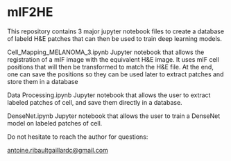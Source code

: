 # mIF2HE

This repository contains 3 major jupyter notebook files to create a database of labeld H&E patches that can then be used to train deep learning models.

Cell_Mapping_MELANOMA_3.ipynb
Jupyter notebook that allows the registration of a mIF image with the equivalent H&E image. It uses mIF cell positions that will then be transformed to match the H&E file. At the end, one can save the positions so they can be used later to extract patches and store them in a database

Data Processing.ipynb
Jupyter notebook that allows the user to extract labeled patches of cell, and save them directly in a database.

DenseNet.ipynb
Jupyter notebook that allows the user to train a DenseNet model on labeled patches of cell.

Do not hesitate to reach the author for questions:

antoine.ribaultgaillardc@gmail.com
